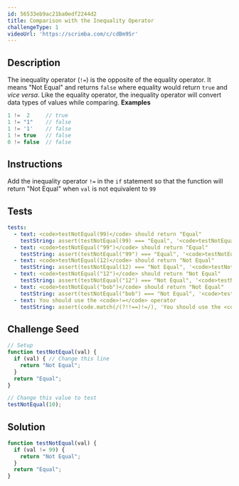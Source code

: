 ```yaml
---
id: 56533eb9ac21ba0edf2244d2
title: Comparison with the Inequality Operator
challengeType: 1
videoUrl: 'https://scrimba.com/c/cdBm9Sr'
---
```


## Description
<section id='description'>
The inequality operator (<code>!=</code>) is the opposite of the equality operator. It means "Not Equal" and returns <code>false</code> where equality would return <code>true</code> and <em>vice versa</em>. Like the equality operator, the inequality operator will convert data types of values while comparing.
<strong>Examples</strong>

```js
1 !=  2     // true
1 != "1"    // false
1 != '1'    // false
1 != true   // false
0 != false  // false
```

</section>

## Instructions
<section id='instructions'>
Add the inequality operator <code>!=</code> in the <code>if</code> statement so that the function will return "Not Equal" when <code>val</code> is not equivalent to <code>99</code>
</section>

## Tests
<section id='tests'>

```yml
tests:
  - text: <code>testNotEqual(99)</code> should return "Equal"
    testString: assert(testNotEqual(99) === "Equal", '<code>testNotEqual(99)</code> should return "Equal"');
  - text: <code>testNotEqual("99")</code> should return "Equal"
    testString: assert(testNotEqual("99") === "Equal", '<code>testNotEqual("99")</code> should return "Equal"');
  - text: <code>testNotEqual(12)</code> should return "Not Equal"
    testString: assert(testNotEqual(12) === "Not Equal", '<code>testNotEqual(12)</code> should return "Not Equal"');
  - text: <code>testNotEqual("12")</code> should return "Not Equal"
    testString: assert(testNotEqual("12") === "Not Equal", '<code>testNotEqual("12")</code> should return "Not Equal"');
  - text: <code>testNotEqual("bob")</code> should return "Not Equal"
    testString: assert(testNotEqual("bob") === "Not Equal", '<code>testNotEqual("bob")</code> should return "Not Equal"');
  - text: You should use the <code>!=</code> operator
    testString: assert(code.match(/(?!!==)!=/), 'You should use the <code>!=</code> operator');

```

</section>

## Challenge Seed
<section id='challengeSeed'>

<div id='js-seed'>

```js
// Setup
function testNotEqual(val) {
  if (val) { // Change this line
    return "Not Equal";
  }
  return "Equal";
}

// Change this value to test
testNotEqual(10);
```

</div>



</section>

## Solution
<section id='solution'>


```js
function testNotEqual(val) {
  if (val != 99) {
    return "Not Equal";
  }
  return "Equal";
}
```

</section>
